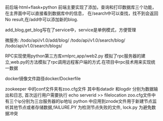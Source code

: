 前后端·html+flask+python
前端主要实现了添加，查询和打印数据库三个功能，在主界面中可以直接看到数据库中的信息，
在/search中可以查找，找不到会返回No result,在/add中可以添加新的blog.

add_blog,get_blog写在了service中，service是单例模式，方便管理

微服务:
/todo/api/v1.0/add/blog/
/todo/api/v1.0/search/blog/
/todo/api/v1.0/search/blogs/

RPC实现使用python第三方库xmlprc,app/web2.py 模拟了rpc服务器的建立,web.py的方法模拟了rpc调用远程客户端的方式.在项目中rpc技术用来实现统一数据

docker镜像文件路径docker/Dockerfile

zookeeper 中的conf文件夹有zoo.cfg文件 其中有datadir 和logdir 分别为数据输出和日志, 首次运行用户需要执行 echo serverid >> filelocation
zoo.cfg文件中有三个ip分别为三台服务器的ip地址
python 中应用到znode文件用于新建节点监听其他节点或者存储数据,fAILURE.PY 为检测节点失败的文件, lock.py 为避免数据冲突


